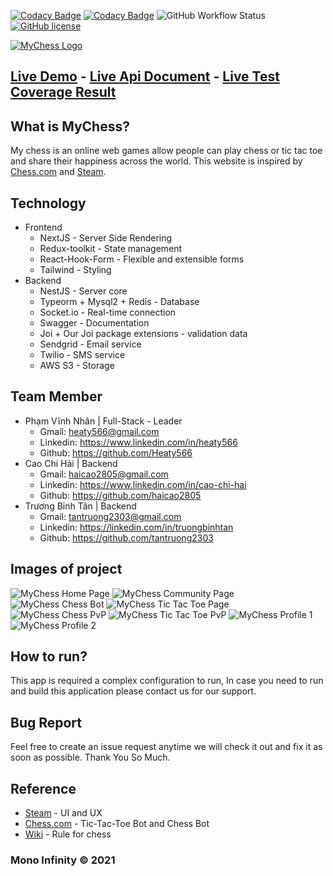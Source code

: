 [![Codacy Badge](https://api.codacy.com/project/badge/Grade/ba88ef5717f042b7a15ce7432f853ad7)](https://app.codacy.com/gh/Heaty566/mychess?utm_source=github.com&utm_medium=referral&utm_content=Heaty566/mychess&utm_campaign=Badge_Grade_Settings)
[![Codacy Badge](https://app.codacy.com/project/badge/Coverage/578b01e6d0954a928a06a1b121c8a66c)](https://www.codacy.com/gh/Heaty566/mychess/dashboard?utm_source=github.com&utm_medium=referral&utm_content=Heaty566/mychess&utm_campaign=Badge_Coverage)
![GitHub Workflow Status](https://img.shields.io/github/workflow/status/Heaty566/mychess/codacy-coverage-reporter)
[![GitHub license](https://img.shields.io/github/license/Heaty566/mychess)](https://github.com/Heaty566/mychess/blob/main/LICENSE)

[![MyChess Logo](doc/images/logo.svg)](https://mychess.vinhnhan.com)

## [Live Demo](https://mychess.vinhnhan.com) - [Live Api Document](https://mychessdoc.herokuapp.com/doc) - [Live Test Coverage Result](https://mychessdoc.herokuapp.com/test)

## What is MyChess?

My chess is an online web games allow people can play chess or tic tac toe and share their happiness across the world.
This website is inspired by [Chess.com](https://www.chess.com/) and [Steam](https://store.steampowered.com).

## Technology

- Frontend
     - NextJS - Server Side Rendering
     - Redux-toolkit - State management
     - React-Hook-Form - Flexible and extensible forms
     - Tailwind - Styling
- Backend
     - NestJS - Server core
     - Typeorm + Mysql2 + Redis - Database
     - Socket.io - Real-time connection
     - Swagger - Documentation
     - Joi + Our Joi package extensions - validation data
     - Sendgrid - Email service
     - Twilio - SMS service
     - AWS S3 - Storage

## Team Member

- Phạm Vĩnh Nhân | Full-Stack - Leader
     - Gmail: heaty566@gmail.com
     - Linkedin: https://www.linkedin.com/in/heaty566
     - Github: https://github.com/Heaty566
- Cao Chí Hải | Backend
     - Gmail: haicao2805@gmail.com
     - Linkedin: https://www.linkedin.com/in/cao-chi-hai
     - Github: https://github.com/haicao2805
- Trương Bỉnh Tân | Backend
     - Gmail: tantruong2303@gmail.com
     - Linkedin: https://linkedin.com/in/truongbinhtan
     - Github: https://github.com/tantruong2303

## Images of project

![MyChess Home Page](doc/images/index.jpg)
![MyChess Community Page](doc/images/community.jpg)
![MyChess Chess Bot](doc/images/chess-bot.jpg)
![MyChess Tic Tac Toe Page](doc/images/ttt-bot.png)
![MyChess Chess PvP](doc/images/chess-game.jpg)
![MyChess Tic Tac Toe PvP](doc/images/ttt-game.jpg)
![MyChess Profile 1](doc/images/profile-1.jpg)
![MyChess Profile 2](doc/images/profile-2.jpg)

## How to run?

This app is required a complex configuration to run, In case you need to run and build this application please contact us for our support.

## Bug Report

Feel free to create an issue request anytime we will check it out and fix it as soon as possible. Thank You So Much.

## Reference

- [Steam](https://steampowered.com/) - UI and UX
- [Chess.com](https://www.chess.com/) - Tic-Tac-Toe Bot and Chess Bot
- [Wiki](https://en.wikipedia.org/wiki/Chess) - Rule for chess

### Mono Infinity © 2021
